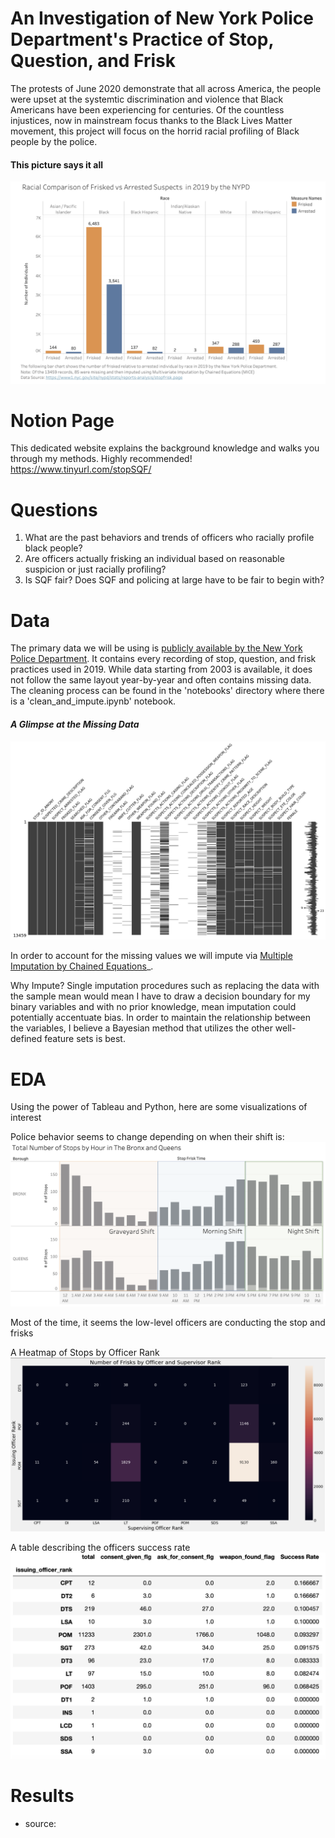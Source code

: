 # An Investigation of New York Police Department's Practice of Stop, Question, and Frisk

The protests of June 2020 demonstrate that all across America, the people were upset at the systemtic discrimination and violence that Black Americans have been experiencing for centuries. Of the countless injustices, now in mainstream focus thanks to the Black Lives Matter movement, this project will focus on the horrid racial profiling of Black people by the police.

#### This picture says it all
![Image 1](https://github.com/WinsonTruong/police/blob/master/images/frisk_v_arrest.png)


# Notion Page
This dedicated website explains the background knowledge and walks you through my methods. Highly recommended!
https://www.tinyurl.com/stopSQF/

# Questions 
1. What are the past behaviors and trends of officers who racially profile black people?
2. Are officers actually frisking an individual based on reasonable suspicion or just racially profiling?
3. Is SQF fair? Does SQF and policing at large have to be fair to begin with?

# Data
The primary data we will be using is [publicly available by the New York Police Department](https://www1.nyc.gov/site/nypd/stats/reports-analysis/stopfrisk.page). It contains every recording of stop, question, and frisk practices used in 2019. While data starting from 2003 is available, it does not follow the same layout year-by-year and often contains missing data. The cleaning process can be found in the 'notebooks' directory where there is a 'clean_and_impute.ipynb' notebook.

#### _A Glimpse at the Missing Data_

![Image 2](https://github.com/WinsonTruong/police/blob/master/images/missing_data.png)

In order to account for the missing values we will impute via [Multiple Imputation by Chained Equations](https://www.ncbi.nlm.nih.gov/pmc/articles/PMC3074241/)_.

Why Impute? Single imputation procedures such as replacing the data with the sample mean would mean I have to draw a decision boundary for my binary variables and with no prior knowledge, mean imputation could potentially accentuate bias. In order to maintain the relationship between the variables, I believe a Bayesian method that utilizes the other well-defined feature sets is best.

# EDA
Using the power of Tableau and Python, here are some visualizations of interest

Police behavior seems to change depending on when their shift is:
![Image 3](https://github.com/WinsonTruong/police/blob/master/images/bronx_queens.png)

Most of the time, it seems the low-level officers are conducting the stop and frisks

A Heatmap of Stops by Officer Rank
![Image 4](https://github.com/WinsonTruong/police/blob/master/images/police_rank.png)

A table describing the officers success rate 
![Image 5](https://github.com/WinsonTruong/police/blob/master/images/police_rank2.png)





# Results





* source: 
